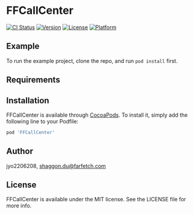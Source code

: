 # FFCallCenter

[![CI Status](http://img.shields.io/travis/jyo2206208/FFCallCenter.svg?style=flat)](https://travis-ci.org/jyo2206208/FFCallCenter)
[![Version](https://img.shields.io/cocoapods/v/FFCallCenter.svg?style=flat)](http://cocoapods.org/pods/FFCallCenter)
[![License](https://img.shields.io/cocoapods/l/FFCallCenter.svg?style=flat)](http://cocoapods.org/pods/FFCallCenter)
[![Platform](https://img.shields.io/cocoapods/p/FFCallCenter.svg?style=flat)](http://cocoapods.org/pods/FFCallCenter)

## Example

To run the example project, clone the repo, and run `pod install` first.

## Requirements

## Installation

FFCallCenter is available through [CocoaPods](http://cocoapods.org). To install
it, simply add the following line to your Podfile:

```ruby
pod 'FFCallCenter'
```

## Author

jyo2206208, shaggon.du@farfetch.com

## License

FFCallCenter is available under the MIT license. See the LICENSE file for more info.
